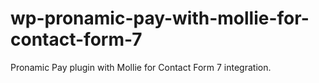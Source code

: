 # wp-pronamic-pay-with-mollie-for-contact-form-7
Pronamic Pay plugin with Mollie for Contact Form 7 integration.
